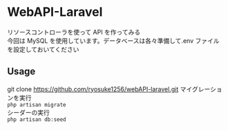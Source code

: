 # WebAPI-Laravel

リソースコントローラを使って API を作ってみる  
今回は MySQL を使用しています。データベースは各々準備して.env ファイルを設定しておいてください

## Usage

git clone https://github.com/ryosuke1256/webAPI-laravel.git
マイグレーションを実行  
`php artisan migrate`  
シーダーの実行  
`php artisan db:seed`
